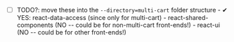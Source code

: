 - [ ] TODO?: move these into the `--directory=multi-cart` folder structure
        - ✔ YES: react-data-access (since only for multi-cart)
        - react-shared-components (NO -- could be for non-multi-cart front-ends!)
        - react-ui (NO -- could be for other front-ends!)